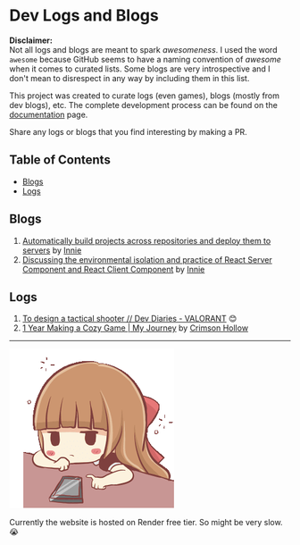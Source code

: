 # Dev Logs and Blogs

**Disclaimer:**  
Not all logs and blogs are meant to spark *awesomeness*. I used the word `awesome` because GitHub seems to have a naming convention of *awesome* when it comes to curated lists. Some blogs are very introspective and I don't mean to disrespect in any way by including them in this list.

This project was created to curate logs (even games), blogs (mostly from dev blogs), etc. The complete development process can be found on the [documentation](https://github.com/EledenGreen/awesome-dev-logs-and-blogs/blob/main/documentation.md) page.

Share any logs or blogs that you find interesting by making a PR.

## Table of Contents

- [Blogs](#blogs)
- [Logs](#logs)

## Blogs

1. [Automatically build projects across repositories and deploy them to servers](https://innei.in/posts/tech/automatically-build-projects-across-repositories-and-deploy-to-servers) by [Innie](https://github.com/Innei)
2. [Discussing the environmental isolation and practice of React Server Component and React Client Component](https://innei.in/posts/tech/exploring-environment-isolation-and-practice-of-react-server-component-and-react-client-component) by [Innie](https://github.com/Innei)

## Logs

1. [To design a tactical shooter // Dev Diaries - VALORANT](https://www.youtube.com/watch?v=xu6g1uADlGg) 😊
2. [1 Year Making a Cozy Game | My Journey](https://www.youtube.com/watch?v=PpU-dKFCmnQ) by [Crimson Hollow](https://www.crimsonhollowgame.com/)  


<hr/>
<p>
  <img src="./assets/centilia-waiting.gif" alt="centilia-waiting" />
</p>
<p>
  Currently the website is hosted on Render free tier. So might be very slow. 😭
</p>


